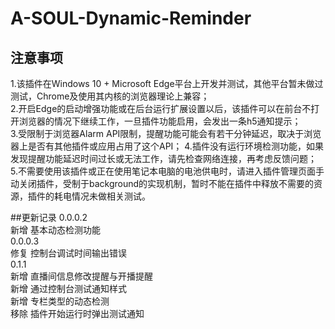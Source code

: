 # A-SOUL-Dynamic-Reminder

## 注意事项  
1.该插件在Windows 10 + Microsoft Edge平台上开发并测试，其他平台暂未做过测试，Chrome及使用其内核的浏览器理论上兼容；  
2.开启Edge的启动增强功能或在后台运行扩展设置以后，该插件可以在前台不打开浏览器的情况下继续工作，一旦插件功能启用，会发出一条h5通知提示；  
3.受限制于浏览器Alarm API限制，提醒功能可能会有若干分钟延迟，取决于浏览器上是否有其他插件或应用占用了这个API； 
4.插件没有运行环境检测功能，如果发现提醒功能延迟时间过长或无法工作，请先检查网络连接，再考虑反馈问题；  
5.不需要使用该插件或正在使用笔记本电脑的电池供电时，请进入插件管理页面手动关闭插件，受制于background的实现机制，暂时不能在插件中释放不需要的资源，插件的耗电情况未做相关测试。

##更新记录
0.0.0.2  
新增 基本动态检测功能  
0.0.0.3  
修复 控制台调试时间输出错误  
0.1.1  
新增 直播间信息修改提醒与开播提醒  
新增 通过控制台测试通知样式  
新增 专栏类型的动态检测  
移除 插件开始运行时弹出测试通知